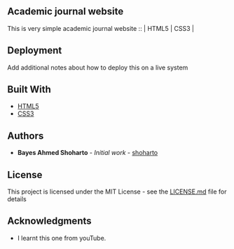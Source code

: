 
## Academic journal website 

This is very simple academic journal website :: | HTML5 | CSS3 | 

## Deployment

Add additional notes about how to deploy this on a live system

## Built With

* [HTML5](#) 
* [CSS3](#) 

## Authors

* **Bayes Ahmed Shoharto** - *Initial work* - [shoharto](https://github.com/shoharto/)


## License

This project is licensed under the MIT License - see the [LICENSE.md](LICENSE.md) file for details

## Acknowledgments

* I learnt this one from youTube.


